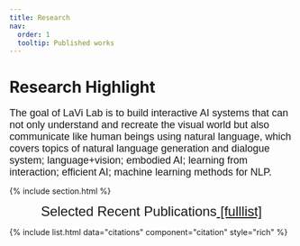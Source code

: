 ```yaml
---
title: Research
nav:
  order: 1
  tooltip: Published works
---
```


# <i class="fas fa-microscope"></i>Research Highlight

<font face="Arial" size=4><p>The goal of LaVi Lab is to build interactive AI systems that can
not only understand and recreate the visual world
but also communicate like human beings using natural language,
which covers topics of natural language generation and dialogue system;
language+vision; embodied AI; learning from interaction; efficient AI;
machine learning methods for NLP.</p></font>

{% include section.html %}
<font face="Arial" size=5><center>Selected Recent Publications<a href="https://lwwangcse.github.io/fulllist.html">  [fulllist]</a></center></font>
<!-- {% include search-box.html %} -->

<!-- {% include search-info.html %} -->

{% include list.html data="citations" component="citation" style="rich" %}
